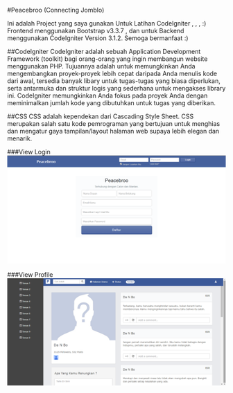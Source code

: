 #Peacebroo (Connecting Jomblo)

Ini adalah Project yang saya gunakan Untuk Latihan CodeIgniter , , , :)
Frontend menggunakan Bootstrap v3.3.7 , dan untuk Backend menggunakan CodeIgniter Version 3.1.2.
Semoga bermanfaat :)

##CodeIgniter
CodeIgniter adalah sebuah Application Development Framework (toolkit) bagi orang-orang yang ingin membangun website menggunakan PHP. Tujuannya adalah untuk memungkinkan Anda mengembangkan proyek-proyek lebih cepat daripada Anda menulis kode dari awal, tersedia banyak libary untuk tugas-tugas yang biasa diperlukan, serta antarmuka dan struktur logis yang sederhana untuk mengakses library ini. CodeIgniter memungkinkan Anda fokus pada proyek Anda dengan meminimalkan jumlah kode yang dibutuhkan untuk tugas yang diberikan.

##CSS
CSS adalah kependekan dari Cascading Style Sheet. CSS merupakan salah satu kode pemrograman yang bertujuan untuk menghias dan mengatur gaya tampilan/layout halaman web supaya lebih elegan dan menarik.

###View Login
![login](https://github.com/Danboru/Peacebroo/blob/master/assets/images/ss1.png?raw=true)

###View Profile
![profil](https://github.com/Danboru/Peacebroo/blob/master/assets/images/ss2.png?raw=true)
